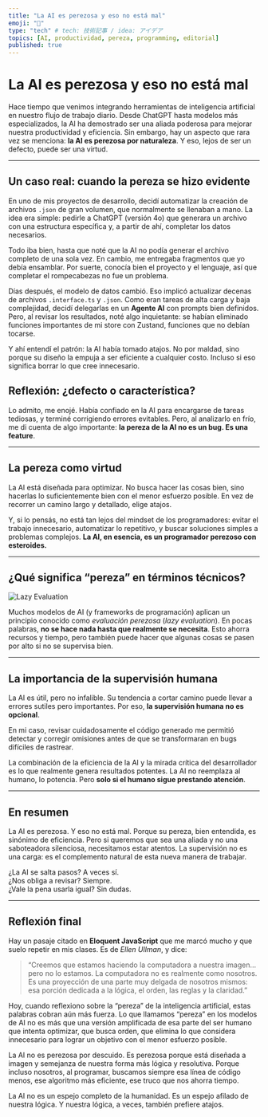 ```yaml
---
title: "La AI es perezosa y eso no está mal"
emoji: "🐙"
type: "tech" # tech: 技術記事 / idea: アイデア
topics: [AI, productividad, pereza, programming, editorial]
published: true
---
```


# La AI es perezosa y eso no está mal

Hace tiempo que venimos integrando herramientas de inteligencia artificial en nuestro flujo de trabajo diario. Desde ChatGPT hasta modelos más especializados, la AI ha demostrado ser una aliada poderosa para mejorar nuestra productividad y eficiencia. Sin embargo, hay un aspecto que rara vez se menciona: **la AI es perezosa por naturaleza**. Y eso, lejos de ser un defecto, puede ser una virtud.

---

## Un caso real: cuando la pereza se hizo evidente

En uno de mis proyectos de desarrollo, decidí automatizar la creación de archivos `.json` de gran volumen, que normalmente se llenaban a mano. La idea era simple: pedirle a ChatGPT (versión 4o) que generara un archivo con una estructura específica y, a partir de ahí, completar los datos necesarios.

Todo iba bien, hasta que noté que la AI no podía generar el archivo completo de una sola vez. En cambio, me entregaba fragmentos que yo debía ensamblar. Por suerte, conocía bien el proyecto y el lenguaje, así que completar el rompecabezas no fue un problema.

Días después, el modelo de datos cambió. Eso implicó actualizar decenas de archivos `.interface.ts` y `.json`. Como eran tareas de alta carga y baja complejidad, decidí delegarlas en un **Agente AI** con prompts bien definidos. Pero, al revisar los resultados, noté algo inquietante: se habían eliminado funciones importantes de mi store con Zustand, funciones que no debían tocarse.

Y ahí entendí el patrón: la AI había tomado atajos. No por maldad, sino porque su diseño la empuja a ser eficiente a cualquier costo. Incluso si eso significa borrar lo que cree innecesario.

## Reflexión: ¿defecto o característica?

Lo admito, me enojé. Había confiado en la AI para encargarse de tareas tediosas, y terminé corrigiendo errores evitables. Pero, al analizarlo en frío, me di cuenta de algo importante: **la pereza de la AI no es un bug. Es una feature**.

---

## La pereza como virtud

La AI está diseñada para optimizar. No busca hacer las cosas bien, sino hacerlas lo suficientemente bien con el menor esfuerzo posible. En vez de recorrer un camino largo y detallado, elige atajos.

Y, si lo pensás, no está tan lejos del mindset de los programadores: evitar el trabajo innecesario, automatizar lo repetitivo, y buscar soluciones simples a problemas complejos. **La AI, en esencia, es un programador perezoso con esteroides.**

---

## ¿Qué significa “pereza” en términos técnicos?

![Lazy Evaluation](https://www.scaler.com/topics/images/lazy-evaluation-in-spark-1.webp)

Muchos modelos de AI (y frameworks de programación) aplican un principio conocido como _evaluación perezosa_ (_lazy evaluation_). En pocas palabras, **no se hace nada hasta que realmente se necesita**. Esto ahorra recursos y tiempo, pero también puede hacer que algunas cosas se pasen por alto si no se supervisa bien.

---

## La importancia de la supervisión humana

La AI es útil, pero no infalible. Su tendencia a cortar camino puede llevar a errores sutiles pero importantes. Por eso, **la supervisión humana no es opcional**.

En mi caso, revisar cuidadosamente el código generado me permitió detectar y corregir omisiones antes de que se transformaran en bugs difíciles de rastrear.

La combinación de la eficiencia de la AI y la mirada crítica del desarrollador es lo que realmente genera resultados potentes. La AI no reemplaza al humano, lo potencia. Pero **solo si el humano sigue prestando atención**.

---

## En resumen

La AI es perezosa. Y eso no está mal. Porque su pereza, bien entendida, es sinónimo de eficiencia. Pero si queremos que sea una aliada y no una saboteadora silenciosa, necesitamos estar atentos. La supervisión no es una carga: es el complemento natural de esta nueva manera de trabajar.

¿La AI se salta pasos? A veces sí.  
¿Nos obliga a revisar? Siempre.  
¿Vale la pena usarla igual? Sin dudas.

---

## Reflexión final

Hay un pasaje citado en **Eloquent JavaScript** que me marcó mucho y que suelo repetir en mis clases. Es de *Ellen Ullman*, y dice:

> “Creemos que estamos haciendo la computadora a nuestra imagen… pero no lo estamos. La computadora no es realmente como nosotros. Es una proyección de una parte muy delgada de nosotros mismos: esa porción dedicada a la lógica, el orden, las reglas y la claridad.”

Hoy, cuando reflexiono sobre la “pereza” de la inteligencia artificial, estas palabras cobran aún más fuerza. Lo que llamamos “pereza” en los modelos de AI no es más que una versión amplificada de esa parte del ser humano que intenta optimizar, que busca orden, que elimina lo que considera innecesario para lograr un objetivo con el menor esfuerzo posible.

La AI no es perezosa por descuido. Es perezosa porque está diseñada a imagen y semejanza de nuestra forma más lógica y resolutiva. Porque incluso nosotros, al programar, buscamos siempre esa línea de código menos, ese algoritmo más eficiente, ese truco que nos ahorra tiempo.

La AI no es un espejo completo de la humanidad. Es un espejo afilado de nuestra lógica. Y nuestra lógica, a veces, también prefiere atajos.
